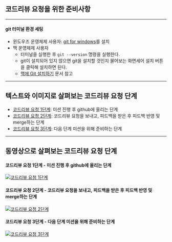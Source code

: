 ## 코드리뷰 요청을 위한 준비사항

---

#### git 터미널 환경 세팅

* 윈도우즈 운영체제 사용자: [git for windows](https://gitforwindows.org/)를 설치
* 맥 운영체제 사용자
    * 터미널을 실행한 후 `git --version` 명령을 실행한다.
    * git이 설치되어 있지 않으면 git을 설치할 것인지 물어보는 화면세어 설치 버튼을 클릭해 설치하면 된다.
    * [맥에 Git 설치하기](http://bkcarrier.tistory.com/35) 문서 참고

---

## 텍스트와 이미지로 살펴보는 코드리뷰 요청 단계

* [코드리뷰 요청 1단계](./review-step1.md): 미션 진행 후 github에 올리는 단계
* [코드리뷰 요청 2단계](./review-step2.md): 코드리뷰 요청을 보내고, 피드백을 받은 후 피드백 반영 및 merge하는 단계
* [코드리뷰 요청 3단계](./review-step3.md): 다음 단계 미션을 위해 준비하는 단계

---

## 동영상으로 살펴보는 코드리뷰 요청 단계

#### 코드리뷰 요청 1단계 - 미션 진행 후 github에 올리는 단계

[![코드리뷰 요청 1단계](https://img.youtube.com/vi/YkgBUt7zG5k/0.jpg)](https://youtu.be/YkgBUt7zG5k)

#### 코드리뷰 요청 2단계 - 코드리뷰 요청을 보내고, 피드백을 받은 후 피드백 반영 및 merge하는 단계

[![코드리뷰 요청 2단계](https://img.youtube.com/vi/HnTdFJd0PtU/0.jpg)](https://youtu.be/HnTdFJd0PtU)

#### 코드리뷰 요청 3단계 - 다음 단계 미션을 위해 준비하는 단계

[![코드리뷰 요청 3단계](https://img.youtube.com/vi/fzrT3eoecUw/0.jpg)](https://youtu.be/fzrT3eoecUw)